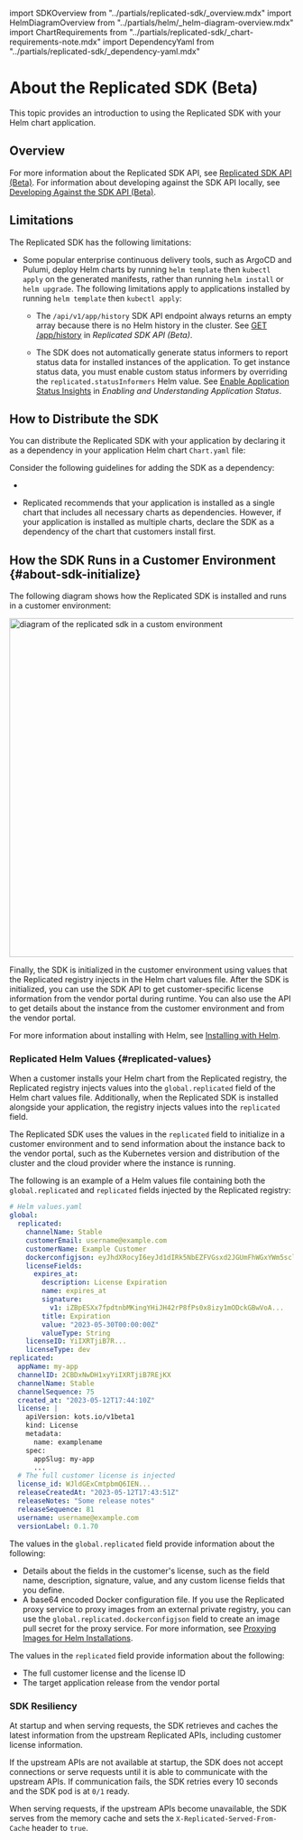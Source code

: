 import SDKOverview from "../partials/replicated-sdk/_overview.mdx"
import HelmDiagramOverview from "../partials/helm/_helm-diagram-overview.mdx"
import ChartRequirements from "../partials/replicated-sdk/_chart-requirements-note.mdx"
import DependencyYaml from "../partials/replicated-sdk/_dependency-yaml.mdx"

# About the Replicated SDK (Beta)

This topic provides an introduction to using the Replicated SDK with your Helm chart application.

## Overview

<SDKOverview/>

For more information about the Replicated SDK API, see [Replicated SDK API (Beta)](/reference/replicated-sdk-apis). For information about developing against the SDK API locally, see [Developing Against the SDK API (Beta)](replicated-sdk-development).

## Limitations

The Replicated SDK has the following limitations:

* Some popular enterprise continuous delivery tools, such as ArgoCD and Pulumi, deploy Helm charts by running `helm template` then `kubectl apply` on the generated manifests, rather than running `helm install` or `helm upgrade`.  The following limitations apply to applications installed by running `helm template` then `kubectl apply`:

  * The `/api/v1/app/history` SDK API endpoint always returns an empty array because there is no Helm history in the cluster. See [GET /app/history](/reference/replicated-sdk-apis#get-apphistory) in _Replicated SDK API (Beta)_.

  * The SDK does not automatically generate status informers to report status data for installed instances of the application. To get instance status data, you must enable custom status informers by overriding the `replicated.statusInformers` Helm value. See [Enable Application Status Insights](/vendor/insights-app-status#enable-application-status-insights) in _Enabling and Understanding Application Status_.


## How to Distribute the SDK

You can distribute the Replicated SDK with your application by declaring it as a dependency in your application Helm chart `Chart.yaml` file:

<DependencyYaml/>

Consider the following guidelines for adding the SDK as a dependency:

* <ChartRequirements/>

* Replicated recommends that your application is installed as a single chart that includes all necessary charts as dependencies. However, if your application is installed as multiple charts, declare the SDK as a dependency of the chart that customers install first.

## How the SDK Runs in a Customer Environment {#about-sdk-initialize}

The following diagram shows how the Replicated SDK is installed and runs in a customer environment:

<img src="/images/sdk-overview-diagram.png" alt="diagram of the replicated sdk in a custom environment" width="600px"/> 

<HelmDiagramOverview/>

Finally, the SDK is initialized in the customer environment using values that the Replicated registry injects in the Helm chart values file. After the SDK is initialized, you can use the SDK API to get customer-specific license information from the vendor portal during runtime. You can also use the API to get details about the instance from the customer environment and from the vendor portal.

For more information about installing with Helm, see [Installing with Helm](install-with-helm).

### Replicated Helm Values {#replicated-values}

When a customer installs your Helm chart from the Replicated registry, the Replicated registry injects values into the `global.replicated` field of the Helm chart values file. Additionally, when the Replicated SDK is installed alongside your application, the registry injects values into the `replicated` field.

The Replicated SDK uses the values in the `replicated` field to initialize in a customer environment and to send information about the instance back to the vendor portal, such as the Kubernetes version and distribution of the cluster and the cloud provider where the instance is running.

The following is an example of a Helm values file containing both the `global.replicated` and `replicated` fields injected by the Replicated registry:

```yaml
# Helm values.yaml
global:
  replicated:
    channelName: Stable
    customerEmail: username@example.com
    customerName: Example Customer
    dockerconfigjson: eyJhdXRocyI6eyJd1dIRk5NbEZFVGsxd2JGUmFhWGxYWm5scloyNVRSV1pPT2pKT2NGaHhUVEpSUkU1...
    licenseFields:
      expires_at:
        description: License Expiration
        name: expires_at
        signature:
          v1: iZBpESXx7fpdtnbMKingYHiJH42rP8fPs0x8izy1mODckGBwVoA... 
        title: Expiration
        value: "2023-05-30T00:00:00Z"
        valueType: String
    licenseID: YiIXRTjiB7R...
    licenseType: dev
replicated:
  appName: my-app
  channelID: 2CBDxNwDH1xyYiIXRTjiB7REjKX
  channelName: Stable
  channelSequence: 75
  created_at: "2023-05-12T17:44:10Z"
  license: | 
    apiVersion: kots.io/v1beta1
    kind: License
    metadata:
      name: examplename
    spec:
      appSlug: my-app
      ...       
  # The full customer license is injected
  license_id: WJldGExCmtpbmQ6IEN...
  releaseCreatedAt: "2023-05-12T17:43:51Z"
  releaseNotes: "Some release notes"
  releaseSequence: 81
  username: username@example.com
  versionLabel: 0.1.70
```

The values in the `global.replicated` field provide information about the following:
* Details about the fields in the customer's license, such as the field name, description, signature, value, and any custom license fields that you define.
* A base64 encoded Docker configuration file. If you use the Replicated proxy service to proxy images from an external private registry, you can use the `global.replicated.dockerconfigjson` field to create an image pull secret for the proxy service. For more information, see [Proxying Images for Helm Installations](/vendor/helm-image-registry). 

The values in the `replicated` field provide information about the following:
* The full customer license and the license ID
* The target application release from the vendor portal

### SDK Resiliency

At startup and when serving requests, the SDK retrieves and caches the latest information from the upstream Replicated APIs, including customer license information.

If the upstream APIs are not available at startup, the SDK does not accept connections or serve requests until it is able to communicate with the upstream APIs. If communication fails, the SDK retries every 10 seconds and the SDK pod is at `0/1` ready.

When serving requests, if the upstream APIs become unavailable, the SDK serves from the memory cache and sets the `X-Replicated-Served-From-Cache` header to `true`.
